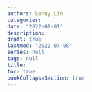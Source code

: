 ```yaml
---
authors: Lenny Lin
categories: 
date: "2022-01-01"
description:
draft: true
lastmod: "2022-07-08"
series: null
tags: null
title: 
toc: true
bookCollapseSection: true
---
```




<!--more-->

